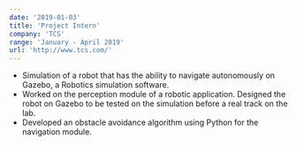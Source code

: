 ```yaml
---
date: '2019-01-03'
title: 'Project Intern'
company: 'TCS'
range: 'January - April 2019'
url: 'http://www.tcs.com/'
---
```


- Simulation of a robot that has the ability to navigate autonomously on Gazebo, a Robotics
simulation software.
- Worked on the perception module of a robotic application. Designed the robot on Gazebo to be tested on the simulation before a real track on the lab.
- Developed an obstacle avoidance algorithm using Python for the navigation module.